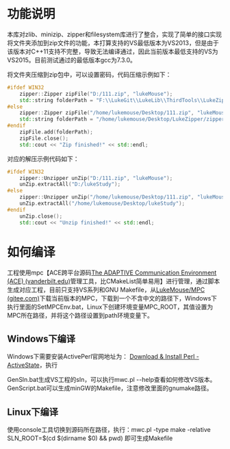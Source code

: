 # 功能说明

本库对zlib、minizip、zipper和filesystem库进行了整合，实现了简单的接口实现将文件夹添加到zip文件的功能，本打算支持的VS最低版本为VS2013，但是由于该版本对C++11支持不完整，导致无法编译通过，因此当前版本最低支持的VS为VS2015。目前测试通过的最低版本gcc为7.3.0。

将文件夹压缩到zip包中，可以设置密码，代码压缩示例如下：

```c++
#ifdef WIN32
    zipper::Zipper zipFile("D:/111.zip", "lukeMouse");
    std::string folderPath = "F:\\LukeGit\\LukeLib\\ThirdTools\\LukeZipper";
#else
    zipper::Zipper zipFile("/home/lukemouse/Desktop/111.zip", "lukeMouse");
    std::string folderPath = "/home/lukemouse/Desktop/LukeZipper/zipper";
#endif
    zipFile.add(folderPath);
    zipFile.close();
    std::cout << "Zip finished!" << std::endl;
```

对应的解压示例代码如下：

```C++
#ifdef WIN32
    zipper::Unzipper unZip("D:/111.zip", "lukeMouse");
    unZip.extractAll("D:/lukeStudy");
#else
    zipper::Unzipper unZip("/home/lukemouse/Desktop/111.zip", "lukeMouse");
    unZip.extractAll("/home/lukemouse/Desktop/lukeStudy");
#endif
    unZip.close();
    std::cout << "Unzip finished!" << std::endl;
```



# 如何编译

工程使用mpc【ACE跨平台源码[The ADAPTIVE Communication Environment (ACE) (vanderbilt.edu)](https://www.dre.vanderbilt.edu/~schmidt/ACE.html)管理工具，比CMakeList简单易用】进行管理，通过脚本生成对应工程，目前只支持VS系列和GNU Makefile，从[LukeMouse/MPC (gitee.com)](https://gitee.com/lukemouse/MPC)下载当前版本的MPC，下载到一个不含中文的路径下，Windows下执行里面的SetMPCEnv.bat，Linux下创建环境变量MPC_ROOT，其值设置为MPC所在路径，并将这个路径设置到path环境变量下。

## Windows下编译

Windows下需要安装ActivePerl官网地址为： [Download & Install Perl - ActiveState](https://www.activestate.com/products/perl/)，执行

GenSln.bat生成VS工程的sln，可以执行mwc.pl --help查看如何修改VS版本。GenScript.bat可以生成minGW的Makefile，注意修改里面的gnumake路径。

## Linux下编译

使用console工具切换到源码所在路径，执行：mwc.pl -type make -relative SLN_ROOT=$(cd  $(dirname $0) && pwd) 即可生成Makefile